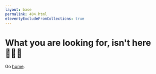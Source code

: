 ```yaml
---
layout: base
permalink: 404.html
eleventyExcludeFromCollections: true
---
```


# What you are looking for, isn't here 🤷🏻‍♂️

Go <a href="{{ '/' | url }}">home</a>.
